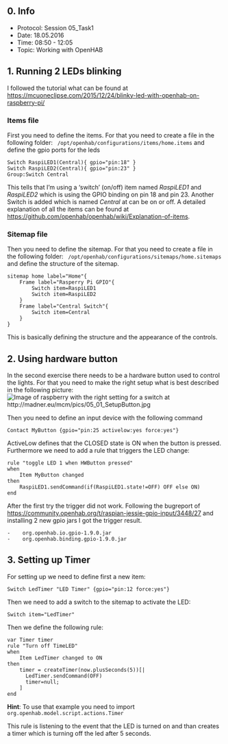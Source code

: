 ## 0. Info
- Protocol: Session 05_Task1
- Date: 18.05.2016
- Time: 08:50 - 12:05
- Topic: Working with OpenHAB

## 1. Running 2 LEDs blinking
I followed the tutorial what can be found at <https://mcuoneclipse.com/2015/12/24/blinky-led-with-openhab-on-raspberry-pi/>

### Items file
First you need to define the items. For that you need to create a file in the following folder: ``` /opt/openhab/configurations/items/home.items``` and define the gpio ports for the leds

    Switch RaspiLED1(Central){ gpio="pin:18" }
    Switch RaspiLED2(Central){ gpio="pin:23" }
    Group:Switch Central
    
This tells that I’m using a ‘switch’ (on/off) item named *RaspiLED1* and *RaspiLED2*  which is using the GPIO binding on pin 18 and pin 23. Another Switch is added which is named *Central* at can be on or off.
A detailed explanation of all the items can be found at <https://github.com/openhab/openhab/wiki/Explanation-of-items>.

### Sitemap file
Then you need to define the sitemap. For that you need to create a file in the following folder: ``` /opt/openhab/configurations/sitemaps/home.sitemaps``` and define the structure of the sitemap.
        
    sitemap home label="Home"{
        Frame label="Rasperry Pi GPIO"{
            Switch item=RaspiLED1
            Switch item=RaspiLED2
        }
        Frame label="Central Switch"{
            Switch item=Central
        }
    }
    
This is basically defining the structure and the appearance of the controls. 

## 2. Using hardware button
In the second exercise there needs to be a hardware button used to control the lights.
For that you need to make the right setup what is best described in the following picture:
![Image of raspberry with the right setting for a switch at <http://madner.eu/mcm/pics/05_01_SetupButton.jpg>](http://madner.eu/mcm/pics/05_01_SetupButton.jpg "Setup Button")

Then you need to define an input device with the following command

    Contact MyButton {gpio="pin:25 activelow:yes force:yes"}

ActiveLow defines that the CLOSED state is ON when the button is pressed.
Furthermore we need to add a rule that triggers the LED change:
    
    rule "toggle LED 1 when HWButton pressed"
    when
        Item MyButton changed
    then
        RaspiLED1.sendCommand(if(RaspiLED1.state!=OFF) OFF else ON)
    end

After the first try the trigger did not work. Following the bugreport of <https://community.openhab.org/t/raspian-jessie-gpio-input/3448/27> and installing 2 new gpio jars I got the trigger result.
    
    -    org.openhab.io.gpio-1.9.0.jar
    -    org.openhab.binding.gpio-1.9.0.jar

## 3. Setting up Timer
For setting up we need to define first a new item:
    
    Switch LedTimer "LED Timer" {gpio="pin:12 force:yes"}
    
Then we need to add a switch to the sitemap to activate the LED:    
    
    Switch item="LedTimer"
    
Then we define the following rule:
    
    var Timer timer
    rule "Turn off TimeLED"
    when
        Item LedTimer changed to ON
    then
        timer = createTimer(now.plusSeconds(5))[|
          LedTimer.sendCommand(OFF)
          timer=null;
        ]
    end 

**Hint**: To use that example you need to import `org.openhab.model.script.actions.Timer`

This rule is listening to the event that the LED is turned on and than creates a timer which is turning off the led after 5 seconds.





